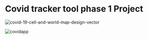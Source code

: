 # Covid tracker tool phase 1 Project
![covid-19-cell-and-world-map-design-vector](https://user-images.githubusercontent.com/24463725/102285380-32d26380-3f04-11eb-8d9c-ed652f4414bf.jpg)

![covidapp](https://user-images.githubusercontent.com/24463725/102285782-f81cfb00-3f04-11eb-8545-d072c479290d.jpg)

